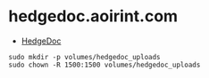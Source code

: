# hedgedoc.aoirint.com

- [HedgeDoc](https://github.com/hedgedoc/hedgedoc)

```shell
sudo mkdir -p volumes/hedgedoc_uploads
sudo chown -R 1500:1500 volumes/hedgedoc_uploads
```
